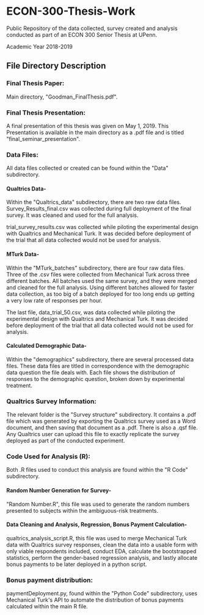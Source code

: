 # ECON-300-Thesis-Work
Public Repository of the data collected, survey created and analysis conducted as part of an ECON 300 Senior Thesis at UPenn.

Academic Year 2018-2019

## File Directory Description
### Final Thesis Paper:
Main directory, "Goodman_FinalThesis.pdf".

### Final Thesis Presentation:
A final presentation of this thesis was given on May 1, 2019. This Presentation is available in the main directory as a .pdf file and is titled "final_seminar_presentation".

### Data Files:
All data files collected or created can be found within the "Data" subdirectory.
#### Qualtrics Data-
Within the "Qualtrics_data" subdirectory, there are two raw data files. Survey_Results_final.csv was collected during full deployment of the final survey. It was cleaned and used for the full analysis.

trial_survey_results.csv was collected while piloting the experimental design with Qualtrics and Mechanical Turk. It was decided before deployment of the trial that all data collected would not be used for analysis.

#### MTurk Data-
Within the "MTurk_batches" subdirectory, there are four raw data files. Three of the .csv files were collected from Mechanical Turk across three different batches. All batches used the same survey, and they were merged and cleaned for the full analysis. Using different batches allowed for faster data collection, as too big of a batch deployed for too long ends up getting a very low rate of responses per hour.

The last file, data_trial_50.csv, was data collected while piloting the experimental design with Qualtrics and Mechanical Turk. It was decided before deployment of the trial that all data collected would not be used for analysis.

#### Calculated Demographic Data-
Within the "demographics" subdirectory, there are several processed data files. These data files are titled in correspondence with the demographic data question the file deals with. Each file shows the distribution of responses to the demographic question, broken down by experimental treatment.

### Qualtrics Survey Information:
The relevant folder is the "Survey structure" subdirectory. It contains a .pdf file which was generated by exporting the Qualtrics survey used as a Word document, and then saving that document as a .pdf. There is also a .qsf file. Any Qualtrics user can upload this file to exactly replicate the survey deployed as part of the conducted experiment.

### Code Used for Analysis (R):
Both .R files used to conduct this analysis are found within the "R Code" subdirectory.

#### Random Number Generation for Survey-
"Random Number.R", this file was used to generate the random numbers presented to subjects within the ambiguous-risk treatments.

#### Data Cleaning and Analysis, Regression, Bonus Payment Calculation-
qualtrics_analysis_script.R, this file was used to merge Mechanical Turk data with Qualtrics survey responses, clean the data into a usable form with only viable respondents included, conduct EDA, calculate the bootstrapped statistics, perform the gender-based regression analysis, and lastly allocate bonus payments to be later deployed in a python script.

### Bonus payment distribution:

paymentDeployment.py, found within the "Python Code" subdirectory, uses Mechanical Turk's API to automate the distribution of bonus payments calculated within the main R file.
